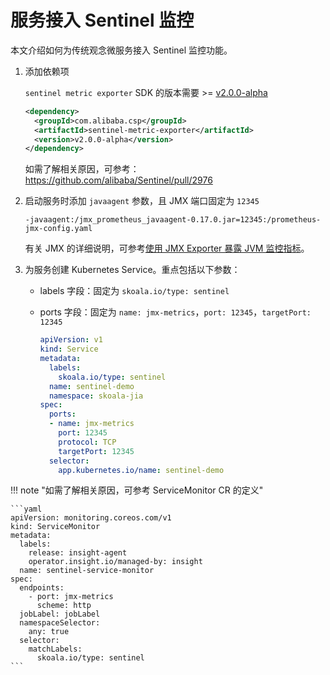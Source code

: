 # 服务接入 Sentinel 监控

本文介绍如何为传统观念微服务接入 Sentinel 监控功能。

1. 添加依赖项

    `sentinel metric exporter` SDK 的版本需要 >=  [v2.0.0-alpha](https://github.com/alibaba/Sentinel/releases/tag/2.0.0-alpha)

    ```xml
    <dependency>
      <groupId>com.alibaba.csp</groupId>
      <artifactId>sentinel-metric-exporter</artifactId>
      <version>v2.0.0-alpha</version>
    </dependency>
    ```

    如需了解相关原因，可参考：https://github.com/alibaba/Sentinel/pull/2976

2. 启动服务时添加 `javaagent` 参数，且 JMX 端口固定为 `12345`

    ```
    -javaagent:/jmx_prometheus_javaagent-0.17.0.jar=12345:/prometheus-jmx-config.yaml
    ```

    有关 JMX 的详细说明，可参考[使用 JMX Exporter 暴露 JVM 监控指标](../../insight/quickstart/jvm-monitor/jmx-exporter.md)。

3. 为服务创建 Kubernetes Service。重点包括以下参数：

    - labels 字段：固定为 `skoala.io/type: sentinel`

    - ports 字段：固定为 `name: jmx-metrics`，`port: 12345`，`targetPort: 12345`

        ```yaml
        apiVersion: v1
        kind: Service
        metadata:
          labels:
            skoala.io/type: sentinel
          name: sentinel-demo
          namespace: skoala-jia
        spec:
          ports:
          - name: jmx-metrics
            port: 12345
            protocol: TCP
            targetPort: 12345
          selector:
            app.kubernetes.io/name: sentinel-demo
        ```

!!! note "如需了解相关原因，可参考 ServiceMonitor CR 的定义"

    ```yaml
    apiVersion: monitoring.coreos.com/v1
    kind: ServiceMonitor
    metadata:
      labels:
        release: insight-agent
        operator.insight.io/managed-by: insight
      name: sentinel-service-monitor
    spec:
      endpoints:
        - port: jmx-metrics
          scheme: http
      jobLabel: jobLabel
      namespaceSelector:
        any: true
      selector:
        matchLabels:
          skoala.io/type: sentinel
    ```
